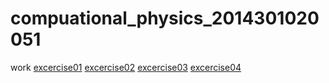 # compuational_physics_2014301020051
work
[excercise01](https://github.com/tmh726699/compuational_physics_2014301020051/blob/master/excercise01)
[excercise02](https://github.com/tmh726699/compuational_physics_2014301020051/blob/master/excercise02)
[excercise03](https://github.com/tmh726699/compuational_physics_2014301020051/blob/master/excercise03)
[excercise04](https://github.com/tmh726699/compuational_physics_2014301020051/blob/master/excercise04)
